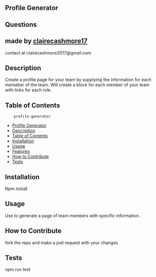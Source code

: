 
## Profile Generator

## Questions
<h2> made by <a href = "github.com/clairecashmore17">clairecashmore17</a></h2>
<p>contact at clairecashmore2017@gmail.com </p> 
 
## Description
Create a profile page for your team by supplying the information for each memeber of the team. Will create a block for each member of your team with links for each role.


## Table of Contents 

        profile-generator
- [Profile Generator](#profile-generator)
- [Description](#description)
- [Table of Contents](#table-of-contents)
- [Installation](#installation)
- [Usage](#usage)
- [Features](#features)
- [How to Contribute](#how-to-contribute)
- [Tests](#tests)
        

## Installation
Npm install


## Usage
Use to generate a page of team members with specific information.






## How to Contribute
fork the repo and make a pull request with your changes


## Tests
npm run test
 
    